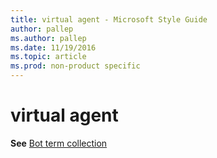 ```yaml
---
title: virtual agent - Microsoft Style Guide
author: pallep
ms.author: pallep
ms.date: 11/19/2016
ms.topic: article
ms.prod: non-product specific
---
```


# virtual agent

**See** [Bot term collection](/style-guide/a-z-word-list-term-collections/b/bot-terms.md)
